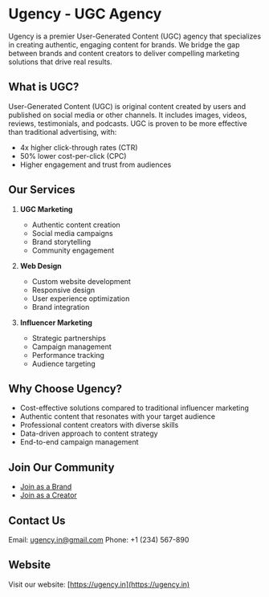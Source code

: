 # Ugency - UGC Agency

Ugency is a premier User-Generated Content (UGC) agency that specializes in creating authentic, engaging content for brands. We bridge the gap between brands and content creators to deliver compelling marketing solutions that drive real results.

## What is UGC?

User-Generated Content (UGC) is original content created by users and published on social media or other channels. It includes images, videos, reviews, testimonials, and podcasts. UGC is proven to be more effective than traditional advertising, with:
- 4x higher click-through rates (CTR)
- 50% lower cost-per-click (CPC)
- Higher engagement and trust from audiences

## Our Services

1. **UGC Marketing**
   - Authentic content creation
   - Social media campaigns
   - Brand storytelling
   - Community engagement

2. **Web Design**
   - Custom website development
   - Responsive design
   - User experience optimization
   - Brand integration

3. **Influencer Marketing**
   - Strategic partnerships
   - Campaign management
   - Performance tracking
   - Audience targeting

## Why Choose Ugency?

- Cost-effective solutions compared to traditional influencer marketing
- Authentic content that resonates with your target audience
- Professional content creators with diverse skills
- Data-driven approach to content strategy
- End-to-end campaign management

## Join Our Community

- [Join as a Brand](https://ugency.in/#brand)
- [Join as a Creator](https://forms.gle/kbvW43g576wMTm8H8)

## Contact Us

Email: ugency.in@gmail.com
Phone: +1 (234) 567-890

## Website

Visit our website: [https://ugency.in](https://ugency.in)
